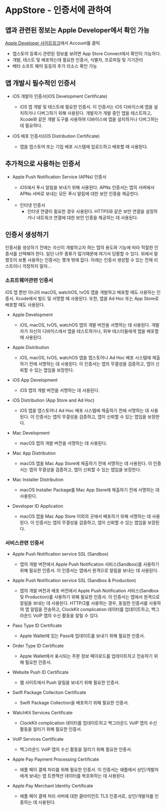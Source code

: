 # AppStore - 인증서에 관하여


## 앱과 관련된 정보는 Apple Developer에서 확인 가능

[Apple Developer 사이트링크](https://developer.apple.com/)에서 Account를 클릭

- 앱스토어 등록시 관련된 정보를 보려면 App Store Connect에서 확인이 가능하다.
- 개발, 테스트 및 배포하는데 필요한 인증서, 식별자, 프로파일 및 기기관리 
- 베타 소프트 웨어 등등의 추가 리소스 확인 가능


## 앱 개발시 필수적인 인증서

- iOS 개발자 인증서(iOS Development Certificate)
    - iOS 앱 개발 및 테스트에 필요한 인증서. 이 인증서는 iOS 디바이스에 앱을 설치하거나 디버그하기 위해 사용된다. 개발자가 개발 중인 앱을 테스트하고, Xcode와 같은 개발 도구를 사용하여 디바이스에 앱을 설치하거나 디버그하는 데 필요하다.

- iOS 배포 인증서(iOS Distribution Certificate)
    - 앱을 앱스토어 또는 기업 배포 시스템에 업로드하고 배포할 때 사용된다.


## 추가적으로 사용하는 인증서

- Apple Push Notification Service (APNs) 인증서
    - iOS에서 푸시 알림을 보내기 위해 사용된다. APNs 인증서는 앱의 서버에서 APNs 서버로 보내는 모든 푸시 알림에 대한 보안 인증을 제공한다.

- + 인터넷 인증서
    - 인터넷 연결이 필요한 경우 사용된다. HTTPS와 같은 보안 연결을 설정하거나 네트워크 연결에 대한 보안 인증을 제공하는 데 사용된다.


## 인증서 생성하기
인증서를 생성하기 전에는 자신이 개발하고자 하는 앱의 용도와 기능에 따라 적절한 인증서를 선택해야 한다.
일단 너무 종류가 많기때문에 여기서 당황할 수 있다. 위에서 말했듯이 보통 사용하는 인증서는 몇개 밖에 없다. 아래는 인증서 생성할 수 있는 전체 리스트이니  걱정하지 말자...

### 소프트웨어관련 인증서
iOS 앱 뿐만 아니라 macOS, watchOS, tvOS 앱을 개발하고 배포할 때도 사용하는 인증서. Xcode에서 빌드 및 서명할 때 사용된다. 또한, 앱을 Ad Hoc 또는 App Store로 배포할 때도 사용된다.

- Apple Development
    - iOS, macOS, tvOS, watchOS 앱의 개발 버전을 서명하는 데 사용된다. 개발자가 자신의 디바이스에서 앱을 테스트하거나, 외부 테스터들에게 앱을 배포할 때 사용된다.

- Apple Distribution
    - iOS, macOS, tvOS, watchOS 앱을 앱스토어나 Ad Hoc 배포 시스템에 제출하기 전에 서명하는 데 사용된다. 이 인증서는 앱의 무결성을 검증하고, 앱이 신뢰할 수 있는 앱임을 보장한다.

- iOS App Development
    - iOS 앱의 개발 버전을 서명하는 데 사용된다.

- iOS Distribution (App Store and Ad Hoc)
    - iOS 앱을 앱스토어나 Ad Hoc 배포 시스템에 제출하기 전에 서명하는 데 사용된다. 이 인증서는 앱의 무결성을 검증하고, 앱이 신뢰할 수 있는 앱임을 보장한다.

- Mac Development
    - macOS 앱의 개발 버전을 서명하는 데 사용된다.

- Mac App Distribution
    - macOS 앱을 Mac App Store에 제출하기 전에 서명하는 데 사용된다. 이 인증서는 앱의 무결성을 검증하고, 앱이 신뢰할 수 있는 앱임을 보장한다.

- Mac Installer Distribution
    - macOS Installer Package를 Mac App Store에 제출하기 전에 서명하는 데 사용된다.

- Developer ID Application
    - macOS 앱을 Mac App Store 이외의 곳에서 배포하기 위해 서명하는 데 사용된다. 이 인증서는 앱의 무결성을 검증하고, 앱이 신뢰할 수 있는 앱임을 보장된다.


### 서비스관련 인증서

- Apple Push Notification service SSL (Sandbox)
    - 앱의 개발 버전에서 Apple Push Notification 서비스(Sandbox)를 사용하기 위해 필요한 인증서. 이 인증서는 앱에서 원격으로 알림을 보내는 데 사용된다.

- Apple Push Notification service SSL (Sandbox & Production)
    - 앱의 개발 버전과 배포 버전에서 Apple Push Notification 서비스(Sandbox 및 Production)를 사용하기 위해 필요한 인증서. 이 인증서는 앱에서 원격으로 알림을 보내는 데 사용된다. HTTP/2를 사용하는 경우, 동일한 인증서를 사용하여 앱 알림을 전송하고, ClockKit complication 데이터를 업데이트하고, 백그라운드 VoIP 앱의 수신 활동을 알릴 수 있다.

- Pass Type ID Certificate
    - Apple Wallet에 있는 Pass에 업데이트를 보내기 위해 필요한 인증서.

- Order Type ID Certificate
    - Apple Wallet에서 표시되는 주문 정보 페이로드를 업데이트하고 전송하기 위해 필요한 인증서.

- Website Push ID Certificate
    - 웹 사이트에서 Push 알림을 보내기 위해 필요한 인증서.

- Swift Package Collection Certificate
    - Swift Package Collection을 배포하기 위해 필요한 인증서.

- WatchKit Services Certificate
    - ClockKit complication 데이터를 업데이트하고 백그라운드 VoIP 앱의 수신 활동을 알리기 위해 필요한 인증서.

- VoIP Services Certificate
    - 백그라운드 VoIP 앱의 수신 활동을 알리기 위해 필요한 인증서.

- Apple Pay Payment Processing Certificate
    - 애플 페이 결제 처리를 위해 필요한 인증서. 이 인증서는 애플에서 상인/개발자에게 보내는 앱 트랜잭션 데이터를 복호화하는 데 사용된다.

- Apple Pay Merchant Identity Certificate
    - 애플 페이 결제 처리 서버에 대한 클라이언트 TLS 인증서로, 상인/개발자를 인증하는 데 사용된다.

